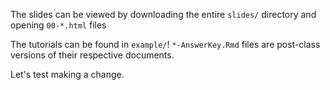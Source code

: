 The slides can be viewed by downloading the entire `slides/` directory and opening `00-*.html` files

The tutorials can be found in `example/`! `*-AnswerKey.Rmd` files are post-class versions of their respective documents. 

Let's test making a change.
